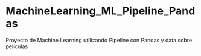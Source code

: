 # MachineLearning_ML_Pipeline_Pandas
Proyecto de Machine Learning utilizando Pipeline con Pandas y data sobre películas
